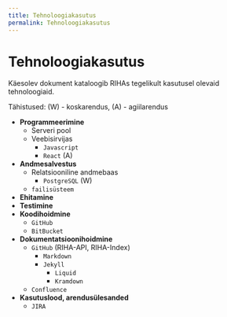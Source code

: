```yaml
---
title: Tehnoloogiakasutus
permalink: Tehnoloogiakasutus
---
```


# Tehnoloogiakasutus

Käesolev dokument kataloogib RIHAs tegelikult kasutusel olevaid tehnoloogiaid.

Tähistused: (W) - koskarendus, (A) - agiilarendus

- __Programmeerimine__
  - Serveri pool
  - Veebisirvijas
    - `Javascript`
    - `React` (A)
- __Andmesalvestus__
  - Relatsiooniline andmebaas
    - `PostgreSQL` (W)
  - `failisüsteem`  
- __Ehitamine__
- __Testimine__
- __Koodihoidmine__
  - `GitHub`
  - `BitBucket`
- __Dokumentatsioonihoidmine__
  - `GitHub` (RIHA-API, RIHA-Index)
    - `Markdown`
    - `Jekyll`
      - `Liquid`
      - `Kramdown`
  - `Confluence`
- __Kasutuslood, arendusülesanded__
  - `JIRA`    

